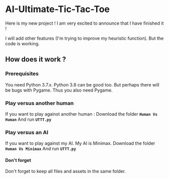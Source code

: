 # AI-Ultimate-Tic-Tac-Toe

Here is my new project ! I am very excited to announce that I have finished it !

I will add other features (I'm trying to improve my heuristic function). But the code is working.

## How does it work ?

### Prerequisites
You need Python 3.7.x. Python 3.8 can be good too. But perhaps there will be bugs with Pygame. 
Thus you also need Pygame. 

### Play versus another human

If you want to play against another human :
Download the folder  **```Human Vs Human```** And run **```UTTT.py```** 

### Play versus an AI 

If you want to play against my AI. My AI is Minimax. 
Download the folder **```Human Vs Minimax```** And run **```UTTT.py```** 




#### Don't forget
Don't forget to keep all files and assets in the same folder.

